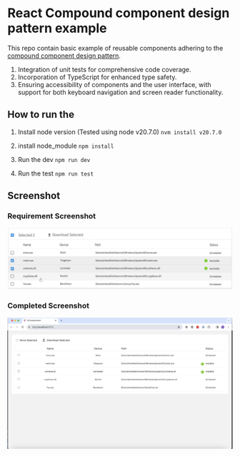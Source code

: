 # React Compound component design pattern example
This repo contain basic example of reusable components adhering to the [compound component design pattern](https://www.smashingmagazine.com/2021/08/compound-components-react/).


1. Integration of unit tests for comprehensive code coverage.
2. Incorporation of TypeScript for enhanced type safety.
3. Ensuring accessibility of components and the user interface, with support for both keyboard navigation and screen reader functionality.
   

## How to run the 

1. Install node version (Tested using node v20.7.0)
  `nvm install v20.7.0`

2. install node_module
  `npm install`

3. Run the dev 
  `npm run dev`
  
4. Run the test
  `npm run test`


## Screenshot 

### Requirement Screenshot

<img src="https://raw.githubusercontent.com/prasanaworld/cs-assessment/master/public/unnamed.png" alt="requirement screenshot"> 

### Completed Screenshot

<img src="https://raw.githubusercontent.com/prasanaworld/cs-assessment/master/public/completed_screenshot.png"  alt="completed screenshot" />
